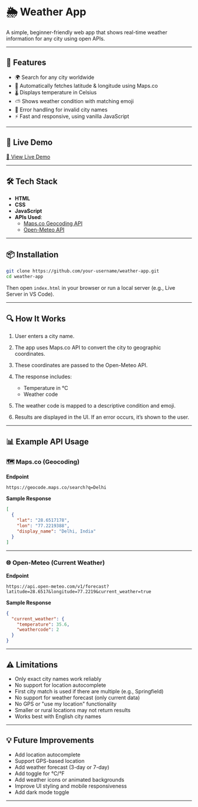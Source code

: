 # 🌦️ Weather App

A simple, beginner-friendly web app that shows real-time weather information for any city using open APIs.

---

## 🔧 Features

- 🌍 Search for any city worldwide  
- 📌 Automatically fetches latitude & longitude using Maps.co  
- 🌡️ Displays temperature in Celsius  
- ⛅ Shows weather condition with matching emoji  
- 🚫 Error handling for invalid city names  
- ⚡ Fast and responsive, using vanilla JavaScript  

---

## 🚀 Live Demo

[🔗 View Live Demo](#https://meet-pramanikk.github.io/Weather-app/)

---

## 🛠️ Tech Stack

- **HTML**
- **CSS**
- **JavaScript**
- **APIs Used**:
  - [Maps.co Geocoding API](https://geocode.maps.co/)
  - [Open-Meteo API](https://open-meteo.com/)

---

## 📦 Installation

```bash
git clone https://github.com/your-username/weather-app.git
cd weather-app
````

Then open `index.html` in your browser or run a local server (e.g., Live Server in VS Code).

---

## 🔍 How It Works

1. User enters a city name.
2. The app uses Maps.co API to convert the city to geographic coordinates.
3. These coordinates are passed to the Open-Meteo API.
4. The response includes:

   * Temperature in °C
   * Weather code
5. The weather code is mapped to a descriptive condition and emoji.
6. Results are displayed in the UI. If an error occurs, it’s shown to the user.

---

## 📊 Example API Usage

### 🗺️ Maps.co (Geocoding)

**Endpoint**

```
https://geocode.maps.co/search?q=Delhi
```

**Sample Response**

```json
[
  {
    "lat": "28.6517178",
    "lon": "77.2219388",
    "display_name": "Delhi, India"
  }
]
```

---

### 🌐 Open-Meteo (Current Weather)

**Endpoint**

```
https://api.open-meteo.com/v1/forecast?latitude=28.6517&longitude=77.2219&current_weather=true
```

**Sample Response**

```json
{
  "current_weather": {
    "temperature": 35.6,
    "weathercode": 2
  }
}
```

---

## ⚠️ Limitations

* Only exact city names work reliably
* No support for location autocomplete
* First city match is used if there are multiple (e.g., Springfield)
* No support for weather forecast (only current data)
* No GPS or "use my location" functionality
* Smaller or rural locations may not return results
* Works best with English city names

---

## 💡 Future Improvements

* Add location autocomplete
* Support GPS-based location
* Add weather forecast (3-day or 7-day)
* Add toggle for °C/°F
* Add weather icons or animated backgrounds
* Improve UI styling and mobile responsiveness
* Add dark mode toggle

---
